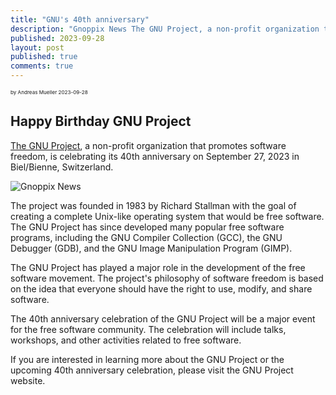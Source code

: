```yaml
---
title: "GNU's 40th anniversary"
description: "Gnoppix News The GNU Project, a non-profit organization that promotes software freedom, is celebrating its 40th anniversary"
published: 2023-09-28
layout: post
published: true
comments: true 
---
```


<sub><sub><sub> by Andreas Mueller 2023-09-28 <sub><sub><sub> 

## Happy Birthday GNU Project

[The GNU Project](https://www.gnu.org/), a non-profit organization that promotes software freedom, is celebrating its 40th anniversary on September 27, 2023 in Biel/Bienne, Switzerland.

![Gnoppix News](https://www.gnoppix.org/uploads/gnu.svg "Gnoppix News")

The project was founded in 1983 by Richard Stallman with the goal of creating a complete Unix-like operating system that would be free software. The GNU Project has since developed many popular free software programs, including the GNU Compiler Collection (GCC), the GNU Debugger (GDB), and the GNU Image Manipulation Program (GIMP).

The GNU Project has played a major role in the development of the free software movement. The project's philosophy of software freedom is based on the idea that everyone should have the right to use, modify, and share software.

The 40th anniversary celebration of the GNU Project will be a major event for the free software community. The celebration will include talks, workshops, and other activities related to free software.

If you are interested in learning more about the GNU Project or the upcoming 40th anniversary celebration, please visit the GNU Project website.

